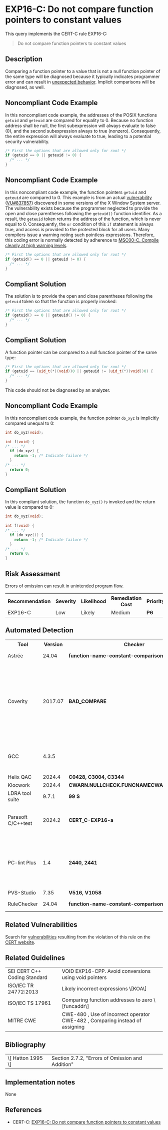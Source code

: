 # EXP16-C: Do not compare function pointers to constant values

This query implements the CERT-C rule EXP16-C:

> Do not compare function pointers to constant values


## Description

Comparing a function pointer to a value that is not a null function pointer of the same type will be diagnosed because it typically indicates programmer error and can result in [unexpected behavior](https://wiki.sei.cmu.edu/confluence/display/c/BB.+Definitions#BB.Definitions-unexpectedbehavior). Implicit comparisons will be diagnosed, as well.

## Noncompliant Code Example

In this noncompliant code example, the addresses of the POSIX functions `getuid` and `geteuid` are compared for equality to 0. Because no function address shall be null, the first subexpression will always evaluate to false (0), and the second subexpression always to true (nonzero). Consequently, the entire expression will always evaluate to true, leading to a potential security vulnerability.

```cpp
/* First the options that are allowed only for root */
if (getuid == 0 || geteuid != 0) {
  /* ... */
}

```

## Noncompliant Code Example

In this noncompliant code example, the function pointers `getuid` and `geteuid` are compared to 0. This example is from an actual [vulnerability](https://wiki.sei.cmu.edu/confluence/display/c/BB.+Definitions#BB.Definitions-vulnerability) ([VU\#837857](http://www.kb.cert.org/vuls/id/837857)) discovered in some versions of the X Window System server. The vulnerability exists because the programmer neglected to provide the open and close parentheses following the `geteuid()` function identifier. As a result, the `geteuid` token returns the address of the function, which is never equal to 0. Consequently, the `or` condition of this `if` statement is always true, and access is provided to the protected block for all users. Many compilers issue a warning noting such pointless expressions. Therefore, this coding error is normally detected by adherence to [MSC00-C. Compile cleanly at high warning levels](https://wiki.sei.cmu.edu/confluence/display/c/MSC00-C.+Compile+cleanly+at+high+warning+levels).

```cpp
/* First the options that are allowed only for root */
if (getuid() == 0 || geteuid != 0) {
  /* ... */
}

```

## Compliant Solution

The solution is to provide the open and close parentheses following the `geteuid` token so that the function is properly invoked:

```cpp
/* First the options that are allowed only for root */
if (getuid() == 0 || geteuid() != 0) {
  /* ... */
}

```

## Compliant Solution

A function pointer can be compared to a null function pointer of the same type:

```cpp
/* First the options that are allowed only for root */ 
if (getuid == (uid_t(*)(void))0 || geteuid != (uid_t(*)(void))0) { 
  /* ... */ 
} 

```
This code should not be diagnosed by an analyzer.

## Noncompliant Code Example

In this noncompliant code example, the function pointer `do_xyz` is implicitly compared unequal to 0:

```cpp
int do_xyz(void); 
 
int f(void) {
/* ... */
  if (do_xyz) { 
    return -1; /* Indicate failure */ 
  }
/* ... */
  return 0;
} 

```

## Compliant Solution

In this compliant solution, the function `do_xyz()` is invoked and the return value is compared to 0:

```cpp
int do_xyz(void); 
 
int f(void) {
/* ... */ 
  if (do_xyz()) { 
    return -1; /* Indicate failure */
  }
/* ... */
  return 0;  
} 

```

## Risk Assessment

Errors of omission can result in unintended program flow.

<table> <tbody> <tr> <th> Recommendation </th> <th> Severity </th> <th> Likelihood </th> <th> Remediation Cost </th> <th> Priority </th> <th> Level </th> </tr> <tr> <td> EXP16-C </td> <td> Low </td> <td> Likely </td> <td> Medium </td> <td> <strong>P6</strong> </td> <td> <strong>L2</strong> </td> </tr> </tbody> </table>


## Automated Detection

<table> <tbody> <tr> <th> Tool </th> <th> Version </th> <th> Checker </th> <th> Description </th> </tr> <tr> <td> <a> Astrée </a> </td> <td> 24.04 </td> <td> <strong>function-name-constant-comparison</strong> </td> <td> Partially checked </td> </tr> <tr> <td> <a> Coverity </a> </td> <td> 2017.07 </td> <td> <strong>BAD_COMPARE</strong> </td> <td> Can detect the specific instance where the address of a function is compared against 0, such as in the case of <code>geteuid</code> versus <code>getuid()</code> in the implementation-specific details </td> </tr> <tr> <td> <a> GCC </a> </td> <td> 4.3.5 </td> <td> </td> <td> Can detect violations of this recommendation when the <code>-Wall</code> flag is used </td> </tr> <tr> <td> <a> Helix QAC </a> </td> <td> 2024.4 </td> <td> <strong>C0428, C3004, C3344</strong> </td> <td> </td> </tr> <tr> <td> <a> Klocwork </a> </td> <td> 2024.4 </td> <td> <strong>CWARN.NULLCHECK.FUNCNAMECWARN.FUNCADDR</strong> </td> <td> </td> </tr> <tr> <td> <a> LDRA tool suite </a> </td> <td> 9.7.1 </td> <td> <strong>99 S</strong> </td> <td> Partially implemented </td> </tr> <tr> <td> <a> Parasoft C/C++test </a> </td> <td> 2024.2 </td> <td> <strong>CERT_C-EXP16-a</strong> </td> <td> Function address should not be compared to zero </td> </tr> <tr> <td> <a> PC-lint Plus </a> </td> <td> 1.4 </td> <td> <strong>2440, 2441</strong> </td> <td> Partially supported: reports address of function, array, or variable directly or indirectly compared to null </td> </tr> <tr> <td> <a> PVS-Studio </a> </td> <td> 7.35 </td> <td> <strong><a>V516</a>, <a>V1058</a></strong> </td> <td> </td> </tr> <tr> <td> <a> RuleChecker </a> </td> <td> 24.04 </td> <td> <strong>function-name-constant-comparison</strong> </td> <td> Partially checked </td> </tr> </tbody> </table>


## Related Vulnerabilities

Search for [vulnerabilities](https://wiki.sei.cmu.edu/confluence/display/c/BB.+Definitions#BB.Definitions-vulnerability) resulting from the violation of this rule on the [CERT website](https://www.kb.cert.org/vulnotes/bymetric?searchview&query=FIELD+KEYWORDS+contains+EXP16-C).

## Related Guidelines

<table> <tbody> <tr> <td> <a> SEI CERT C++ Coding Standard </a> </td> <td> <a> VOID EXP16-CPP. Avoid conversions using void pointers </a> </td> </tr> <tr> <td> <a> ISO/IEC TR 24772:2013 </a> </td> <td> Likely incorrect expressions \[KOA\] </td> </tr> <tr> <td> <a> ISO/IEC TS 17961 </a> </td> <td> Comparing function addresses to zero \[funcaddr\] </td> </tr> <tr> <td> <a> MITRE CWE </a> </td> <td> <a> CWE-480 </a> , Use of incorrect operator <a> CWE-482 </a> , Comparing instead of assigning </td> </tr> </tbody> </table>


## Bibliography

<table> <tbody> <tr> <td> \[ <a> Hatton 1995 </a> \] </td> <td> Section 2.7.2, "Errors of Omission and Addition" </td> </tr> </tbody> </table>


## Implementation notes

None

## References

* CERT-C: [EXP16-C: Do not compare function pointers to constant values](https://wiki.sei.cmu.edu/confluence/display/c)
